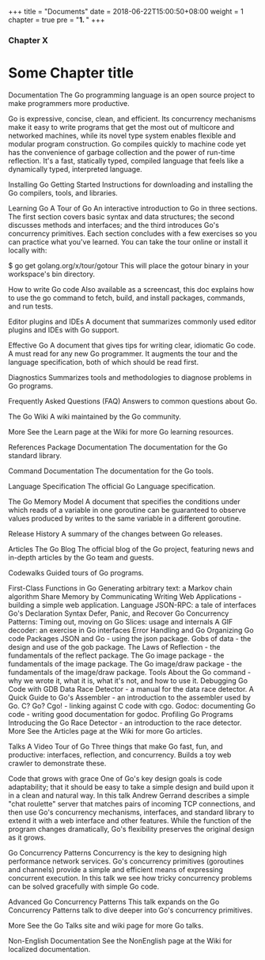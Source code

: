 +++
title = "Documents"
date = 2018-06-22T15:00:50+08:00
weight = 1
chapter = true
pre = "<b>1. </b>"
+++

### Chapter X

# Some Chapter title

Documentation
The Go programming language is an open source project to make programmers more productive.

Go is expressive, concise, clean, and efficient. Its concurrency mechanisms make it easy to write programs that get the most out of multicore and networked machines, while its novel type system enables flexible and modular program construction. Go compiles quickly to machine code yet has the convenience of garbage collection and the power of run-time reflection. It's a fast, statically typed, compiled language that feels like a dynamically typed, interpreted language.

Installing Go
Getting Started
Instructions for downloading and installing the Go compilers, tools, and libraries.

Learning Go 
A Tour of Go
An interactive introduction to Go in three sections. The first section covers basic syntax and data structures; the second discusses methods and interfaces; and the third introduces Go's concurrency primitives. Each section concludes with a few exercises so you can practice what you've learned. You can take the tour online or install it locally with:

$ go get golang.org/x/tour/gotour
This will place the gotour binary in your workspace's bin directory.

How to write Go code
Also available as a screencast, this doc explains how to use the go command to fetch, build, and install packages, commands, and run tests.

Editor plugins and IDEs
A document that summarizes commonly used editor plugins and IDEs with Go support.

Effective Go
A document that gives tips for writing clear, idiomatic Go code. A must read for any new Go programmer. It augments the tour and the language specification, both of which should be read first.

Diagnostics
Summarizes tools and methodologies to diagnose problems in Go programs.

Frequently Asked Questions (FAQ)
Answers to common questions about Go.

The Go Wiki
A wiki maintained by the Go community.

More
See the Learn page at the Wiki for more Go learning resources.

References
Package Documentation
The documentation for the Go standard library.

Command Documentation
The documentation for the Go tools.

Language Specification
The official Go Language specification.

The Go Memory Model
A document that specifies the conditions under which reads of a variable in one goroutine can be guaranteed to observe values produced by writes to the same variable in a different goroutine.

Release History
A summary of the changes between Go releases.

Articles
The Go Blog
The official blog of the Go project, featuring news and in-depth articles by the Go team and guests.

Codewalks
Guided tours of Go programs.

First-Class Functions in Go
Generating arbitrary text: a Markov chain algorithm
Share Memory by Communicating
Writing Web Applications - building a simple web application.
Language
JSON-RPC: a tale of interfaces
Go's Declaration Syntax
Defer, Panic, and Recover
Go Concurrency Patterns: Timing out, moving on
Go Slices: usage and internals
A GIF decoder: an exercise in Go interfaces
Error Handling and Go
Organizing Go code
Packages
JSON and Go - using the json package.
Gobs of data - the design and use of the gob package.
The Laws of Reflection - the fundamentals of the reflect package.
The Go image package - the fundamentals of the image package.
The Go image/draw package - the fundamentals of the image/draw package.
Tools
About the Go command - why we wrote it, what it is, what it's not, and how to use it.
Debugging Go Code with GDB
Data Race Detector - a manual for the data race detector.
A Quick Guide to Go's Assembler - an introduction to the assembler used by Go.
C? Go? Cgo! - linking against C code with cgo.
Godoc: documenting Go code - writing good documentation for godoc.
Profiling Go Programs
Introducing the Go Race Detector - an introduction to the race detector.
More
See the Articles page at the Wiki for more Go articles.

Talks 
A Video Tour of Go
Three things that make Go fast, fun, and productive: interfaces, reflection, and concurrency. Builds a toy web crawler to demonstrate these.

Code that grows with grace
One of Go's key design goals is code adaptability; that it should be easy to take a simple design and build upon it in a clean and natural way. In this talk Andrew Gerrand describes a simple "chat roulette" server that matches pairs of incoming TCP connections, and then use Go's concurrency mechanisms, interfaces, and standard library to extend it with a web interface and other features. While the function of the program changes dramatically, Go's flexibility preserves the original design as it grows.

Go Concurrency Patterns
Concurrency is the key to designing high performance network services. Go's concurrency primitives (goroutines and channels) provide a simple and efficient means of expressing concurrent execution. In this talk we see how tricky concurrency problems can be solved gracefully with simple Go code.

Advanced Go Concurrency Patterns
This talk expands on the Go Concurrency Patterns talk to dive deeper into Go's concurrency primitives.

More
See the Go Talks site and wiki page for more Go talks.

Non-English Documentation
See the NonEnglish page at the Wiki for localized documentation.